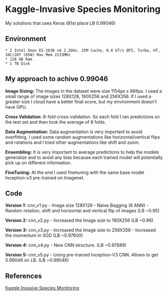 # Kaggle-Invasive Species Monitoring
My solutions that uses Keras (81st place LB 0.99046)

## Environment
	* 2 Intel Xeon E5-2630 v4 2.2GHz, 25M Cache, 8.0 GT/s QPI, Turbo, HT, 10C/20T (85W) Max Mem 2133MHz
	* 128 GB Ram
	* 1 TB Disk
  
## My approach to achive 0.99046

**Image Sizing:** The images in the dataset were size 1154px x 866px. 
I used a small range of image sizes 128X128, 190X256 and 256X356. 
If I used a greater size I cloud have a better final score, but my environment doesn't have GPU.

**Cross Validation:** 8-fold cross-validation. 
So each fold I ran predictions on the test set and then took the average of 8 folds.

**Data Augmentation:** Data augmentation is very important to avoid overfitting. 
I used some random augmentations like horizontal/vertical flips and rotations and I tried other augmentations like shift and zoom.

**Ensembling:** It is very important to average predictions to help the models generalize 
and to avoid any bias because each trained model will potentially pick up on different information.

**FineTuning:** At the end I used finetuning with the same base model Inception-v3 pre-trained on Imagenet.

## Code

**Version 1:** cnn_v1.py - Image size 128X128 - Naive Bagging (8 ANN) - Random rotation, shift and horizontal and vertical flip of images (LB ~0.95)

**Version 2:** cnn_v2.py - Increased the Image size to 190X256 (LB ~0.96)

**Version 3:** cnn_v3.py - Increased the Image size to 256X356 - Increased the momentum in SGD (LB ~0.97600)

**Version 4:** cnn_v4.py - New CNN structure. (LB ~0.97889)

**Version 5:** cnn_v5.py - Using pre-trained Inception-V3 CNN. Allows to get 0.99046 on LB. (LB ~0.99046)

## References
[Kaggle Invasive Species Monitoring](https://www.kaggle.com/c/invasive-species-monitoring)
